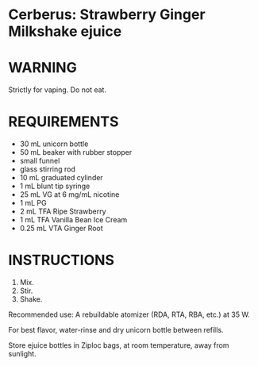 # Cerberus: Strawberry Ginger Milkshake ejuice

# WARNING

Strictly for vaping. Do not eat.

# REQUIREMENTS

* 30 mL unicorn bottle
* 50 mL beaker with rubber stopper
* small funnel
* glass stirring rod
* 10 mL graduated cylinder
* 1 mL blunt tip syringe
* 25 mL VG at 6 mg/mL nicotine
* 1 mL PG
* 2 mL TFA Ripe Strawberry
* 1 mL TFA Vanilla Bean Ice Cream
* 0.25 mL VTA Ginger Root

# INSTRUCTIONS

1. Mix.
2. Stir.
3. Shake.

Recommended use: A rebuildable atomizer (RDA, RTA, RBA, etc.) at 35 W.

For best flavor, water-rinse and dry unicorn bottle between refills.

Store ejuice bottles in Ziploc bags, at room temperature, away from sunlight.
